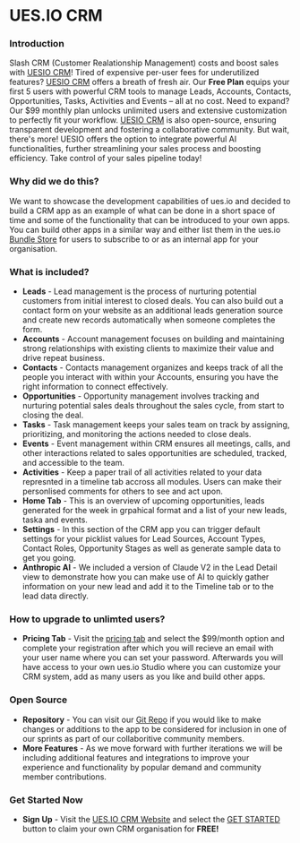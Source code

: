 # UES.IO CRM
### Introduction
Slash CRM (Customer Realationship Management) costs and boost sales with [UESIO CRM](https://crm.ues.io/home)!  Tired of expensive per-user fees for underutilized features?  [UESIO CRM](https://crm.ues.io/home) offers a breath of fresh air.  Our **Free Plan** equips your first 5 users with powerful CRM tools to manage Leads, Accounts, Contacts, Opportunities, Tasks, Activities and Events – all at no cost.  Need to expand?  Our $99 monthly plan unlocks unlimited users and extensive customization to perfectly fit your workflow.  [UESIO CRM](https://crm.ues.io/home) is also open-source, ensuring transparent development and fostering a collaborative community.  But wait, there's more! UESIO offers the option to integrate powerful AI functionalities, further streamlining your sales process and boosting efficiency.  Take control of your sales pipeline today!
### Why did we do this?  
We want to showcase the development capabilities of ues.io and decided to build a CRM app as an example of what can be done in a short space of time and some of the functionality that can be introduced to your own apps. You can build other apps in a similar way and either list them in the ues.io [Bundle Store](https://docs.ues.io/bundle-store) for users to subscribe to or as an internal app for your organisation.
### What is included?  
* **Leads** - Lead management is the process of nurturing potential customers from initial interest to closed deals. You can also build out a contact form on your website as an additional leads generation source and create new records automatically when someone completes the form.
* **Accounts** - Account management focuses on building and maintaining strong relationships with existing clients to maximize their value and drive repeat business.
* **Contacts** - Contacts management organizes and keeps track of all the people you interact with within your Accounts, ensuring you have the right information to connect effectively.
* **Opportunities** - Opportunity management involves tracking and nurturing potential sales deals throughout the sales cycle, from start to closing the deal.
* **Tasks** - Task management keeps your sales team on track by assigning, prioritizing, and monitoring the actions needed to close deals.
* **Events** - Event management within CRM ensures all meetings, calls, and other interactions related to sales opportunities are scheduled, tracked, and accessible to the team.
* **Activities** - Keep a paper trail of all activities related to your data represnted in a timeline tab accross all modules. Users can make their personlised comments for others to see and act upon.
* **Home Tab** - This is an overview of upcoming opportunities, leads generated for the week in grpahical format and a list of your new leads, taska and events.
* **Settings** - In this section of the CRM app you can trigger default settings for your picklist values for Lead Sources, Account Types, Contact Roles, Opportunity Stages as well as generate sample data to get you going.
* **Anthropic AI** - We included a version of Claude V2 in the Lead Detail view to demonstrate how you can make use of AI to quickly gather information on your new lead and add it to the Timeline tab or to the lead data directly.
### How to upgrade to unlimted users?
* **Pricing Tab** - Visit the [pricing tab](https://ues.io/pricing) and select the $99/month option and complete your registration after which you will recieve an email with your user name where you can set your password. Afterwards you will have access to your own ues.io Studio where you can customize your CRM system, add as many users as you like and build other apps.
### Open Source
* **Repository** - You can visit our [Git Repo](https://github.com/ues-io/crm) if you would like to make changes or additions to the app to be considered for inclusion in one of our sprints as part of our collaboritive community members.
* **More Features** - As we move forward with further iterations we will be including additional features and integrations to improve your experience and functionality by popular demand and community member contributions.
### Get Started Now
* **Sign Up** - Visit the [UES.IO CRM Website](https://crm.ues.io/home) and select the [GET STARTED](https://crm.ues.io/getstarted) button to claim your own CRM organisation for **FREE!**